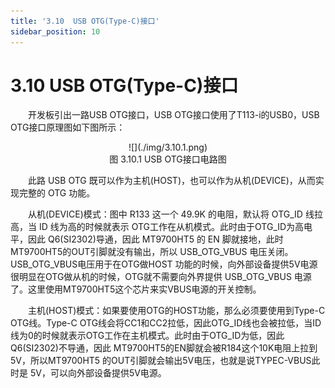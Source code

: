 ```yaml
---
title: '3.10  USB OTG(Type-C)接口'
sidebar_position: 10
---
```


# 3.10  USB OTG(Type-C)接口

&emsp;&emsp;开发板引出一路USB OTG接口，USB OTG接口使用了T113-i的USB0，USB OTG接口原理图如下图所示：

<center>
![](./img/3.10.1.png)<br />
图 3.10.1 USB OTG接口电路图
</center>

&emsp;&emsp;此路 USB OTG 既可以作为主机(HOST)，也可以作为从机(DEVICE)，从而实现完整的 OTG 功能。

&emsp;&emsp;从机(DEVICE)模式：图中 R133 这一个 49.9K 的电阻，默认将 OTG_ID 线拉高，当 ID 线为高的时候就表示 OTG工作在从机模式。此时由于OTG_ID为高电平，因此 Q6(SI2302)导通，因此 MT9700HT5 的 EN 脚就接地，此时MT9700HT5的OUT引脚就没有输出，所以 USB_OTG_VBUS 电压关闭。 USB_OTG_VBUS电压用于在OTG做HOST 功能的时候，向外部设备提供5V电源很明显在OTG做从机的时候，OTG就不需要向外界提供 USB_OTG_VBUS 电源了。这里使用MT9700HT5这个芯片来实VBUS电源的开关控制。 

&emsp;&emsp;主机(HOST)模式：如果要使用OTG的HOST功能，那么必须要使用到Type-C OTG线。Type-C OTG线会将CC1和CC2拉低，因此OTG_ID线也会被拉低，当ID线为0的时候就表示OTG工作在主机模式。此时由于OTG_ID为低，因此Q6(SI2302)不导通，因此 MT9700HT5的EN脚就会被R184这个10K电阻上拉到5V，所以MT9700HT5 的OUT引脚就会输出5V电压，也就是说TYPEC-VBUS此时是 5V，可以向外部设备提供5V电源。


